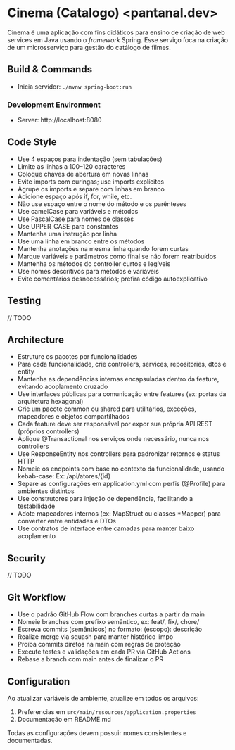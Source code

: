# Cinema (Catalogo) <pantanal.dev>

Cinema é uma aplicação com fins didáticos para ensino de criação de web services em Java usando o _framework_ Spring. Esse serviço foca na criação de um microsserviço para gestão do catálogo de filmes.


## Build & Commands

- Inicia servidor: `./mvnw spring-boot:run`

### Development Environment

- Server: http://localhost:8080

## Code Style

- Use 4 espaços para indentação (sem tabulações)
- Limite as linhas a 100–120 caracteres
- Coloque chaves de abertura em novas linhas
- Evite imports com curingas; use imports explícitos
- Agrupe os imports e separe com linhas em branco
- Adicione espaço após if, for, while, etc.
- Não use espaço entre o nome do método e os parênteses
- Use camelCase para variáveis e métodos
- Use PascalCase para nomes de classes
- Use UPPER_CASE para constantes
- Mantenha uma instrução por linha
- Use uma linha em branco entre os métodos
- Mantenha anotações na mesma linha quando forem curtas
- Marque variáveis e parâmetros como final se não forem reatribuídos
- Mantenha os métodos do controller curtos e legíveis
- Use nomes descritivos para métodos e variáveis
- Evite comentários desnecessários; prefira código autoexplicativo

## Testing

// TODO

## Architecture

- Estruture os pacotes por funcionalidades
- Para cada funcionalidade, crie controllers, services, repositories, dtos e entity
- Mantenha as dependências internas encapsuladas dentro da feature, evitando acoplamento cruzado
- Use interfaces públicas para comunicação entre features (ex: portas da arquitetura hexagonal)
- Crie um pacote common ou shared para utilitários, exceções, mapeadores e objetos compartilhados
- Cada feature deve ser responsável por expor sua própria API REST (próprios controllers)
- Aplique @Transactional nos serviços onde necessário, nunca nos controllers
- Use ResponseEntity<T> nos controllers para padronizar retornos e status HTTP
- Nomeie os endpoints com base no contexto da funcionalidade, usando kebab-case:
Ex: /api/atores/{id}
- Separe as configurações em application.yml com perfis (@Profile) para ambientes distintos
- Use construtores para injeção de dependência, facilitando a testabilidade
- Adote mapeadores internos (ex: MapStruct ou classes *Mapper) para converter entre entidades e DTOs
- Use contratos de interface entre camadas para manter baixo acoplamento

## Security

// TODO

## Git Workflow

- Use o padrão GitHub Flow com branches curtas a partir da main
- Nomeie branches com prefixo semântico, ex: feat/, fix/, chore/
- Escreva commits (semânticos) no formato: <tipo>(escopo): descrição
- Realize merge via squash para manter histórico limpo
- Proíba commits diretos na main com regras de proteção
- Execute testes e validações em cada PR via GitHub Actions
- Rebase a branch com main antes de finalizar o PR

## Configuration

Ao atualizar variáveis de ambiente, atualize em todos os arquivos:

1. Preferencias em `src/main/resources/application.properties`
2. Documentação em README.md

Todas as configurações devem possuir nomes consistentes e documentadas.
